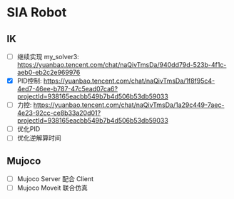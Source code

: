 # SIA Robot

## IK

- [ ] 继续实现 my_solver3: <https://yuanbao.tencent.com/chat/naQivTmsDa/940dd79d-523b-4f1c-aeb0-eb2c2e969976>
- [x] PID控制: <https://yuanbao.tencent.com/chat/naQivTmsDa/1f8f95c4-4ed7-46ee-b787-47c5ead07ca6?projectId=938165eacbb549b7b4d506b53db59033>
- [ ] 力控: <https://yuanbao.tencent.com/chat/naQivTmsDa/1a29c449-7aec-4e23-92cc-ce8b33a20d01?projectId=938165eacbb549b7b4d506b53db59033>
- [ ] 优化PID
- [ ] 优化逆解算时间

## Mujoco

- [ ] Mujoco Server 配合 Client
- [ ] Mujoco Moveit 联合仿真
